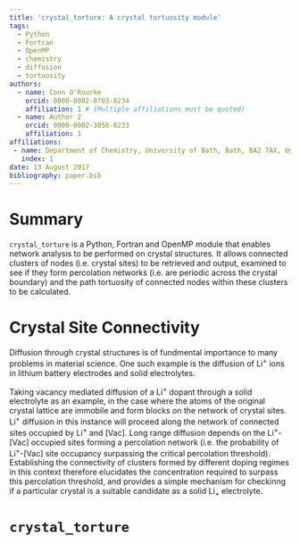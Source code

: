 ```yaml
---
title: 'crystal_torture: A crystal tortuosity module'
tags:
  - Python
  - Fortran
  - OpenMP
  - chemistry
  - diffusion
  - tortuosity
authors:
  - name: Conn O'Rourke
    orcid: 0000-0002-0703-8234
    affiliation: 1 # (Multiple affiliations must be quoted)
  - name: Author 2
    orcid: 0000-0002-3056-8233
    affiliation: 1
affiliations:
 - name: Department of Chemistry, University of Bath, Bath, BA2 7AX, United Kingdom
   index: 1
date: 13 August 2017
bibliography: paper.bib
---
```


# Summary

``crystal_torture`` is a Python, Fortran and OpenMP module that enables network analysis to be performed on crystal structures. It allows connected clusters of nodes (i.e. crystal sites) to be retrieved and output, examined to see if they form percolation networks (i.e. are periodic across the crystal boundary) and the path tortuosity of connected nodes within these clusters to be calculated.

# Crystal Site Connectivity

Diffusion through crystal structures is of fundmental importance to many problems in material science. One such example is the diffusion of Li<sup>+</sup> ions in lithium battery electrodes and solid electrolytes. 

Taking vacancy mediated diffusion of a Li<sup>+</sup> dopant through a solid electrolyte as an example, in the case where the atoms of the original crystal lattice are immobile and form blocks on the network of crystal sites. Li<sup>+</sup> diffusion in this instance will proceed along the network of connected sites occupied by Li<sup>+</sup> and \[Vac\]. Long range diffusion depends on the Li<sup>+</sup>-\[Vac\] occupied sites forming a percolation network (i.e. the probability of Li<sup>+</sup>-\[Vac\] site occupancy surpassing the critical percolation threshold). Establishing the connectivity of clusters formed by different doping regimes in this context therefore elucidates the concentration required to surpass this percolation threshold, and provides a simple mechanism for checkinng if a particular crystal is a suitable candidate as a solid Li<sub>+</sub> electrolyte. 

# `crystal_torture`






 






 












